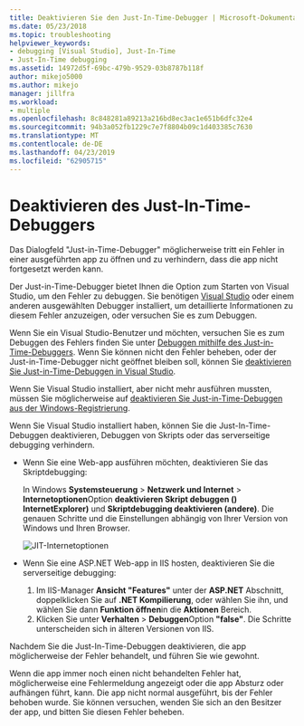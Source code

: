```yaml
---
title: Deaktivieren Sie den Just-In-Time-Debugger | Microsoft-Dokumentation
ms.date: 05/23/2018
ms.topic: troubleshooting
helpviewer_keywords:
- debugging [Visual Studio], Just-In-Time
- Just-In-Time debugging
ms.assetid: 14972d5f-69bc-479b-9529-03b8787b118f
author: mikejo5000
ms.author: mikejo
manager: jillfra
ms.workload:
- multiple
ms.openlocfilehash: 8c848281a89213a216bd8ec3ac1e651b6dfc32e4
ms.sourcegitcommit: 94b3a052fb1229c7e7f8804b09c1d403385c7630
ms.translationtype: MT
ms.contentlocale: de-DE
ms.lasthandoff: 04/23/2019
ms.locfileid: "62905715"
---
```

# <a name="disable-the-just-in-time-debugger"></a>Deaktivieren des Just-In-Time-Debuggers

Das Dialogfeld "Just-in-Time-Debugger" möglicherweise tritt ein Fehler in einer ausgeführten app zu öffnen und zu verhindern, dass die app nicht fortgesetzt werden kann.

Der Just-in-Time-Debugger bietet Ihnen die Option zum Starten von Visual Studio, um den Fehler zu debuggen. Sie benötigen [Visual Studio](http://visualstudio.microsoft.com) oder einem anderen ausgewählten Debugger installiert, um detaillierte Informationen zu diesem Fehler anzuzeigen, oder versuchen Sie es zum Debuggen.

Wenn Sie ein Visual Studio-Benutzer und möchten, versuchen Sie es zum Debuggen des Fehlers finden Sie unter [Debuggen mithilfe des Just-in-Time-Debuggers](../debugger/debug-using-the-just-in-time-debugger.md). Wenn Sie können nicht den Fehler beheben, oder der Just-in-Time-Debugger nicht geöffnet bleiben soll, können Sie [deaktivieren Sie Just-in-Time-Debuggen in Visual Studio](debug-using-the-just-in-time-debugger.md#BKMK_Enabling).

Wenn Sie Visual Studio installiert, aber nicht mehr ausführen mussten, müssen Sie möglicherweise auf [deaktivieren Sie Just-in-Time-Debuggen aus der Windows-Registrierung](debug-using-the-just-in-time-debugger.md#disable-just-in-time-debugging-from-the-windows-registry).

Wenn Sie Visual Studio installiert haben, können Sie die Just-In-Time-Debuggen deaktivieren, Debuggen von Skripts oder das serverseitige debugging verhindern.

- Wenn Sie eine Web-app ausführen möchten, deaktivieren Sie das Skriptdebugging:

  In Windows **Systemsteuerung** > **Netzwerk und Internet** > **Internetoptionen**Option **deaktivieren Skript debuggen () InternetExplorer)** und **Skriptdebugging deaktivieren (andere)**. Die genauen Schritte und die Einstellungen abhängig von Ihrer Version von Windows und Ihren Browser.

  ![JIT-Internetoptionen](../debugger/media/jitinternetoptions.png "JIT Internetoptionen")

- Wenn Sie eine ASP.NET Web-app in IIS hosten, deaktivieren Sie die serverseitige debugging:

  1. Im IIS-Manager **Ansicht "Features"** unter der **ASP.NET** Abschnitt, doppelklicken Sie auf **.NET Kompilierung**, oder wählen Sie ihn, und wählen Sie dann **Funktion öffnen**in die **Aktionen** Bereich.
  1. Klicken Sie unter **Verhalten** > **Debuggen**Option **"false"**. Die Schritte unterscheiden sich in älteren Versionen von IIS.

Nachdem Sie die Just-In-Time-Debuggen deaktivieren, die app möglicherweise der Fehler behandelt, und führen Sie wie gewohnt.

Wenn die app immer noch einen nicht behandelten Fehler hat, möglicherweise eine Fehlermeldung angezeigt oder die app Absturz oder aufhängen führt, kann. Die app nicht normal ausgeführt, bis der Fehler behoben wurde. Sie können versuchen, wenden Sie sich an den Besitzer der app, und bitten Sie diesen Fehler beheben.
